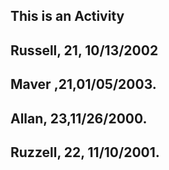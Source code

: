 ## This is an Activity
## Russell, 21, 10/13/2002
## Maver ,21,01/05/2003.
## Allan, 23,11/26/2000.
## Ruzzell, 22, 11/10/2001.